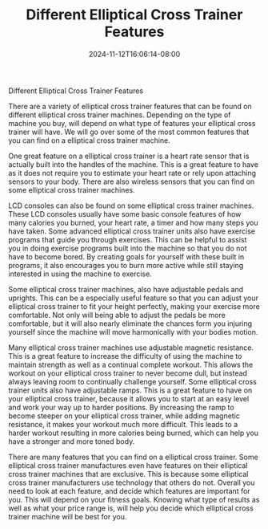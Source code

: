 ﻿---
title: "Different Elliptical Cross Trainer Features"
date: 2024-11-12T16:06:14-08:00
description: "elliptical trainers Tips for Web Success"
featured_image: "/images/elliptical trainers.jpg"
tags: ["elliptical trainers"]
---

Different Elliptical Cross Trainer Features

There are a variety of elliptical cross trainer features that can be found on different elliptical cross trainer machines. Depending on the type of machine you buy, will depend on what type of features your elliptical cross trainer will have. We will go over some of the most common features that you can find on a elliptical cross trainer machine. 
	
One great feature on a elliptical cross trainer is a heart rate sensor that is actually built into the handles of the machine. This is a great feature to have as it does not require you to estimate your heart rate or rely upon attaching sensors to your body. There are also wireless sensors that you can find on some  elliptical cross trainer machines. 
	
LCD consoles can also be found on some  elliptical cross trainer machines. These LCD consoles usually have some basic console features of how many calories you burned, your heart rate, a timer and how many steps you have taken. Some advanced  elliptical cross trainer units also have exercise programs that guide you through exercises. This can be helpful to assist you in doing exercise programs built into the machine so that you do not have to become bored. By creating goals for yourself with these built in programs, it also encourages you to burn more active while still staying interested in using the machine to exercise. 
	
Some elliptical cross trainer machines, also have adjustable pedals and uprights. This can be a especially useful feature so that you can adjust your  elliptical cross trainer to fit your height perfectly, making your exercise more comfortable. Not only will being able to adjust the pedals be more comfortable, but it will also nearly eliminate the chances form you injuring yourself since the machine will move harmonically with your bodies motion. 
	
Many  elliptical cross trainer machines use adjustable magnetic resistance. This is a great feature to increase the difficulty of using the machine to maintain strength as well as a continual complete workout. This allows the workout on your  elliptical cross trainer to never become dull, but instead always leaving room to continually challenge yourself. Some  elliptical cross trainer units also have adjustable ramps. This is a great feature to have on your elliptical cross trainer, because it allows you to start at an easy level and work your way up to harder positions. By increasing the ramp to become steeper on your elliptical cross trainer, while adding magnetic resistance, it makes your workout much more difficult. This leads to a harder workout resulting in more calories being burned, which can help you have a stronger and more toned body.
	
There are many features that you can find on a elliptical cross trainer. Some elliptical cross trainer manufactures even have features on their elliptical cross trainer machines that are exclusive. This is because some elliptical cross trainer manufacturers use technology that others do not. Overall you need to look at each feature, and decide which features are important for you. This will depend on your fitness goals. Knowing what type of results as well as what your price range is, will help you decide which elliptical cross trainer machine will be best for you.
